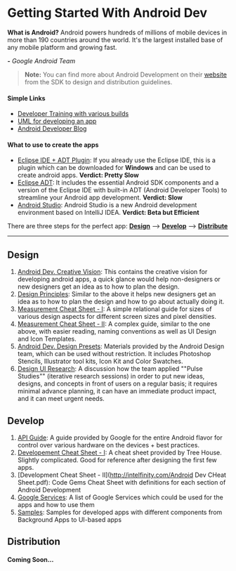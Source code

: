 Getting Started With Android Dev
=================================
 **What is Android?**
Android powers hundreds of millions of mobile devices in more than 190 countries around the world. It's the largest installed base of any mobile platform and growing fast. 

_**-** Google Android Team_

> **Note:** You can find more about Android Development on their [website](http://developer.android.com) from the SDK to design and distribution guidelines.

#### Simple Links
  * [Developer Training with various builds](http://developer.android.com/training/index.html)
  * [UML for developing an app](http://developer.android.com/tools/workflow/index.html)
  * [Android Developer Blog](http://android-developers.blogspot.com/)

#### What to use to create the apps
* [Eclipse IDE + ADT Plugin](http://dl.google.com/android/installer_r23.0.2-windows.exe): If you already use the Eclipse IDE, this is a plugin which can be downloaded for **Windows** and can be used to create android apps. 
**Verdict: Pretty Slow**
* [Eclipse ADT](http://developer.android.com/sdk/index.html#win-bundle):  It includes the essential Android SDK components and a version of the Eclipse IDE with built-in ADT (Android Developer Tools) to streamline your Android app development.
**Verdict: Slow**
* [Android Studio](http://developer.android.com/sdk/installing/studio.html): Android Studio is a new Android development environment based on IntelliJ IDEA. **Verdict: Beta but Efficient**

There are three steps for the perfect app: **[Design](http://developer.android.com/design/index.html "Android Dev. Design Home")** --> **[Develop](http://developer.android.com/develop/index.html  "Android Dev. Develop Home")** --> **[Distribute](http://developer.android.com/distribute/index.html  "Android Dev. Distribute Home")**

***
Design
-----------

1. [Android Dev. Creative Vision](http://developer.android.com/design/get-started/creative-vision.html): This contains the creative vision for developing android apps, a quick glance would help non-designers or new designers get an idea as to how to plan the design.
2. [Design Principles](http://developer.android.com/design/get-started/principles.html): Similar to the above it helps new designers get an idea as to how to plan the design and how to go about actually doing it.
3. [Measurement Cheat Sheet - I](http://www.doubleencore.com/wp-content/uploads/2014/01/Android-Design-Cheat-Sheet-highres.png): A simple relational guide for sizes of various design aspects for different screen sizes and pixel densities.
4. [Measurement Cheat Sheet - II](http://petrnohejl.github.io/Android-Cheatsheet-For-Graphic-Designers/): A complex guide, similar to the one above, with easier reading, naming conventions as well as UI Design and Icon Templates.
5. [Android Dev. Design Presets](http://developer.android.com/design/downloads/index.html): Materials provided by the Android Design team, which can be used without restriction. It includes Photoshop Stencils, Illustrator tool kits, Icon Kit and Color Swatches. 
6. [Design UI Research](https://www.youtube.com/watch?v=6MOeVNbh9cY): A discussion how the team applied ""Pulse Studies"" (iterative research sessions) in order to put new ideas, designs, and concepts in front of users on a regular basis; it requires minimal advance planning, it can have an immediate product impact, and it can meet urgent needs.

Develop
---------

1. [API Guide](http://developer.android.com/guide/index.html): A guide provided by Google for the entire Android flavor for control over various hardware on the devices + best practices.
2. [Developement Cheat Sheet - I](http://treehouse-cheatsheets.s3.amazonaws.com/android_island1_cheat_sheet.html): A cheat sheet provided by Tree House. Slightly complicated. Good for reference after designing the first few apps.
3. [Development Cheat Sheet - II](http://intelfinity.com/Android Dev CHeat Sheet.pdf): Code Gems Cheat Sheet with definitions for each section of Android Development
4. [Google Services](http://developer.android.com/google/index.html): A list of Google Services which could be used for the apps and how to use them
5. [Samples](http://developer.android.com/samples/index.html): Samples for developed apps with different components from Background Apps to UI-based apps

Distribution
--------------

#### Coming Soon...



